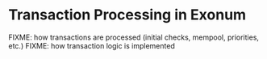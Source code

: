 # Transaction Processing in Exonum

FIXME: how transactions are processed (initial checks, mempool, priorities, etc.)
FIXME: how transaction logic is implemented